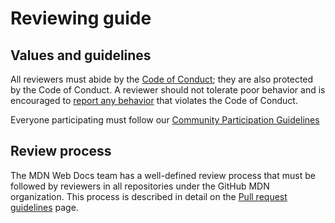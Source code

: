 # Reviewing guide

## Values and guidelines

All reviewers must abide by the [Code of Conduct](CODE_OF_CONDUCT.md); they are also protected by the Code of Conduct.
A reviewer should not tolerate poor behavior and is encouraged to [report any behavior](CODE_OF_CONDUCT.md#Reporting_violations) that violates the Code of Conduct.

Everyone participating must follow our [Community Participation Guidelines](CODE_OF_CONDUCT.md#Community_Participation_Guidelines)

## Review process

The MDN Web Docs team has a well-defined review process that must be followed by reviewers in all repositories under the GitHub MDN organization.
This process is described in detail on the [Pull request guidelines](https://developer.mozilla.org/en-US/docs/MDN/Community/Pull_requests) page.